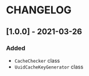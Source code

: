 # CHANGELOG

## [1.0.0] - 2021-03-26

### Added
- `CacheChecker` class
- `UuidCacheKeyGenerator` class
